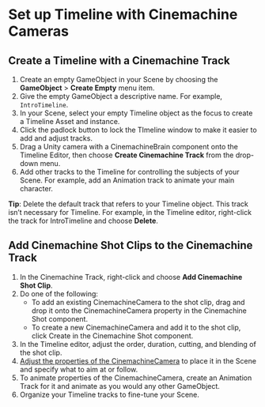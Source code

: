 # Set up Timeline with Cinemachine Cameras

## Create a Timeline with a Cinemachine Track

1. Create an empty GameObject in your Scene by choosing the **GameObject** > **Create Empty** menu item.
2. Give the empty GameObject a descriptive name. For example, `IntroTimeline`.
3. In your Scene, select your empty Timeline object as the focus to create a Timeline Asset and instance.
4. Click the padlock button to lock the TImeline window to make it easier to add and adjust tracks.
5. Drag a Unity camera with a CinemachineBrain component onto the Timeline Editor, then choose **Create Cinemachine Track** from the drop-down menu.
6. Add other tracks to the Timeline for controlling the subjects of your Scene.  For example, add an Animation track to animate your main character.

**Tip**: Delete the default track that refers to your Timeline object. This track isn’t necessary for Timeline. For example, in the Timeline editor, right-click the track for IntroTimeline and choose **Delete**.

## Add Cinemachine Shot Clips to the Cinemachine Track

1. In the Cinemachine Track, right-click and choose **Add Cinemachine Shot Clip**.
2. Do one of the following:
    * To add an existing CinemachineCamera to the shot clip, drag and drop it onto the CinemachineCamera property in the Cinemachine Shot component.
    * To create a new CinemachineCamera and add it to the shot clip, click Create in the Cinemachine Shot component.
3. In the Timeline editor, adjust the order, duration, cutting, and blending of the shot clip.
4. [Adjust the properties of the CinemachineCamera](CinemachineCamera.md) to place it in the Scene and specify what to aim at or follow.
5. To animate properties of the CinemachineCamera, create an Animation Track for it and animate as you would any other GameObject.
6. Organize your Timeline tracks to fine-tune your Scene.
